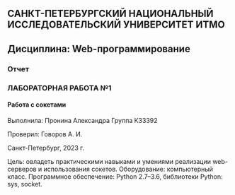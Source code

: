 ## САНКТ-ПЕТЕРБУРГСКИЙ НАЦИОНАЛЬНЫЙ ИССЛЕДОВАТЕЛЬСКИЙ УНИВЕРСИТЕТ ИТМО


## Дисциплина: Web-программирование



### Отчет


### ЛАБОРАТОРНАЯ РАБОТА №1


#### Работа с сокетами




Выполнила: Пронина Александра
Группа К33392


Проверил:
Говоров А. И.


Санкт-Петербург, 2023 г.

Цель: овладеть практическими навыками и умениями реализации web-серверов и
использования сокетов.
Оборудование: компьютерный класс.
Программное обеспечение: Python 2.7–3.6, библиотеки Python: sys, socket.